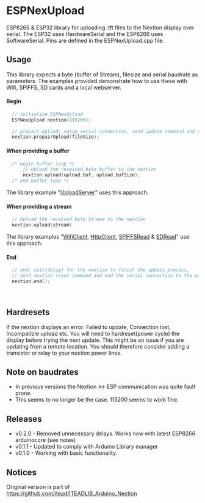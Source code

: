 # ESPNexUpload
ESP8266 & ESP32 library for uploading .tft files to the Nextion display over serial. The ESP32 uses HardwareSerial and the ESP8266 uses SoftwareSerial. Pins are defined in the ESPNexUpload.cpp file.

## Usage
This library expects a byte (buffer of Stream), filesize and serial baudrate as parameters. The examples provided demonstrate how to use these with Wifi, SPIFFS, SD cards and a local webserver. 

#### Begin
```C++
  // initialize ESPNexUpload
  ESPNexUpload nextion(115200);
  
  // prepair upload: setup serial connection, send update command and send the expected update size
  nextion.prepairUpload(fileSize);
```

#### When providing a buffer
```C++
  /* begin buffer loop */
      // Upload the received byte buffer to the nextion
      nextion.upload(upload.buf, upload.bufSize);
  /* end buffer loop */
```
The library example "[UploadServer](examples/UploadServer/UploadServer.ino#L100)" uses this approach.
</br>

#### When providing a stream
```C++
  // Upload the received byte Stream to the nextion
  nextion.upload(stream)
```
The library examples "[WifiClient](examples/WifiClient/WifiClient.ino#L128), [HttpClient](examples/HttpClient/HttpClient.ino#L123), [SPIFFSRead](examples/SPIFFSRead/SPIFFSRead.ino#L62) & [SDRead](examples/SDRead/SDRead.ino#L61)" use this approach.
</br>

#### End
```C++
  // end: wait(delay) for the nextion to finish the update process,
  // send nextion reset command and end the serial connection to the nextion
  nextion.end();
```
</br>


## Hardresets
If the nextion displays an error: Failed to update, Connection lost, Incompatible upload etc.
You will need to hardreset(power cycle) the display before trying the next update. This might be an issue if you are updating from a remote location. You should therefore consider adding a transistor or relay to your nextion power lines.

## Note on baudrates
- In previous versions the Nextion <-> ESP communication was quite fault prone. 
- This seems to no longer be the case. 115200 seems to work fine. 

## Releases
- v0.2.0 - Removed unnecessary delays. Works now with latest ESP8266 arduinocore (see notes)
- v0.1.1 - Updated to comply with Arduino Library manager
- v0.1.0 - Working with basic functionality. 

## Notices
Original version is part of https://github.com/itead/ITEADLIB_Arduino_Nextion
